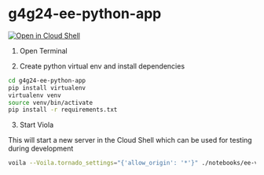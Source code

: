 # g4g24-ee-python-app


[![Open in Cloud Shell](https://gstatic.com/cloudssh/images/open-btn.svg)](https://shell.cloud.google.com/cloudshell/editor?cloudshell_git_repo=https://github.com/gena/g4g24-ee-python-app.git)


1. Open Terminal

2. Create python virtual env and install dependencies

```bash
cd g4g24-ee-python-app
pip install virtualenv
virtualenv venv
source venv/bin/activate
pip install -r requirements.txt 
```

3. Start Viola

This will start a new server in the Cloud Shell which can be used for testing during development

```bash
voila --Voila.tornado_settings="{'allow_origin': '*'}" ./notebooks/ee-viola-app.ipynb
```

